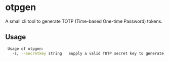 # otpgen

A small cli tool to generate TOTP (Time-based One-time Password) tokens.

## Usage

```bash
 Usage of otpgen:
   -s, --secretkey string   supply a valid TOTP secret key to generate a token from
```

